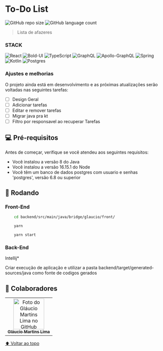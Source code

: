 #  To-Do List

<!---Esses são exemplos. Veja https://shields.io para outras pessoas ou para personalizar este conjunto de escudos. Você pode querer incluir dependências, status do projeto e informações de licença aqui--->

![GitHub repo size](https://img.shields.io/github/repo-size/glaucio798/to-do-list?style=for-the-badge)
![GitHub language count](https://img.shields.io/github/languages/count/glaucio798/to-do-list?style=for-the-badge)

<!-- <img src="exemplo-image.png" alt="exemplo imagem"> -->

> Lista de afazeres

### STACK
![React](https://img.shields.io/badge/react-%2320232a.svg?style=for-the-badge&logo=react&logoColor=%2361DAFB)
![Bold-UI](https://img.shields.io/badge/-BoldUi-311C87?style=for-the-badge)
![TypeScript](https://img.shields.io/badge/typescript-%23007ACC.svg?style=for-the-badge&logo=typescript&logoColor=white)
![GraphQL](https://img.shields.io/badge/-GraphQL-E10098?style=for-the-badge&logo=graphql&logoColor=white)
![Apollo-GraphQL](https://img.shields.io/badge/-ApolloGraphQL-311C87?style=for-the-badge&logo=apollo-graphql)
![Spring](https://img.shields.io/badge/spring-%236DB33F.svg?style=for-the-badge&logo=spring&logoColor=white)
![Kotlin](https://img.shields.io/badge/kotlin-%230095D5.svg?style=for-the-badge&logo=kotlin&logoColor=white)
![Postgres](https://img.shields.io/badge/postgres-%23316192.svg?style=for-the-badge&logo=postgresql&logoColor=white)




### Ajustes e melhorias

O projeto ainda está em desenvolvimento e as próximas atualizações serão voltadas nas seguintes tarefas:

- [ ] Design Geral
- [ ] Adicionar tarefas
- [ ] Editar e remover tarefas
- [ ] Migrar java pra kt
- [ ] Filtro por responsavel ao recuperar Tarefas

## 💻 Pré-requisitos

Antes de começar, verifique se você atendeu aos seguintes requisitos:
<!---Estes são apenas requisitos de exemplo. Adicionar, duplicar ou remover conforme necessário--->
* Você instalou a versão 8 do Java
* Você instalou a versão 16.15.1 do Node
* Você têm um banco de dados postgres com usuario e senhas 'postgres', versão 6.8 ou superior

## 🚀 Rodando

### Front-End

```sh
    cd backend/src/main/java/bridge/glaucio/front/

    yarn

    yarn start
```

### Back-End
Intellij*

Criar execução de aplicação e utilizar a pasta backend/target/generated-sources/java como fonte de codigos gerados

## 🤝 Colaboradores

<table>
  <tr>
    <td align="center">
      <a href="#">
        <img src="https://avatars.githubusercontent.com/u/60272935?v=4" width="100px;" alt="Foto do Gláucio Martins Lima no GitHub"/><br>
        <sub>
          <b>Gláucio Martins Lima</b>
        </sub>
      </a>
    </td>
  </tr>
</table>

[⬆ Voltar ao topo](#to-do-list)<br>
